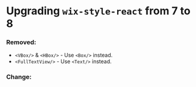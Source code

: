 # Upgrading `wix-style-react` from 7 to 8

### Removed:
- `<VBox/>` & `<HBox/>` - Use `<Box/>` instead.
- `<FullTextView/>` - Use `<Text/>` instead.

### Change:
